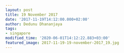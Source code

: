 ```yaml
---
layout: post
title: 19 November 2017
date: '2017-11-19T14:12:00.000+02:00'
author: Dedunu Dhananjaya
tags:
- singapore
modified_time: '2020-06-01T14:12:22.883+03:00'
featured_image: 2017-11-19-19-november-2017_19.jpg
---
```

